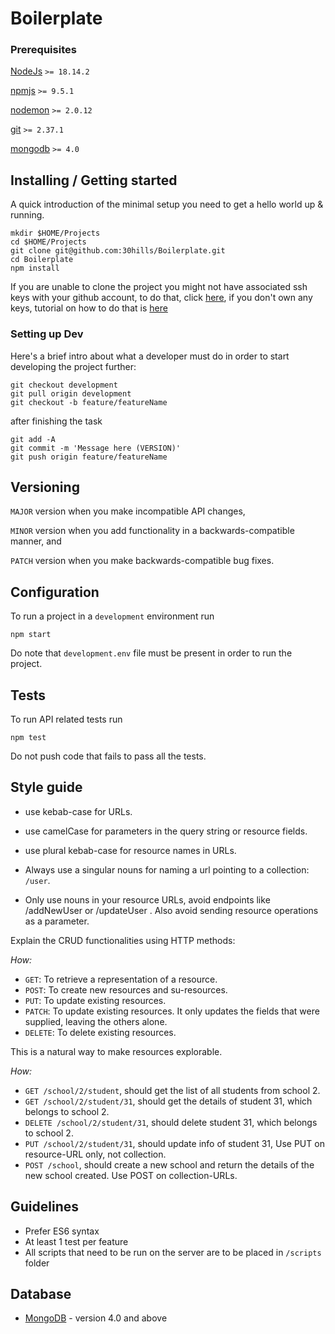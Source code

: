 # Boilerplate

### Prerequisites

[NodeJs](https://nodejs.org) `>= 18.14.2`

[npmjs](https://www.npmjs.com/) `>= 9.5.1`

[nodemon](https://nodemon.io/) `>= 2.0.12`

[git](https://git-scm.com/downloads) `>= 2.37.1`

[mongodb](https://www.mongodb.com) `>= 4.0`

## Installing / Getting started

A quick introduction of the minimal setup you need to get a hello world up &
running.

```shell
mkdir $HOME/Projects
cd $HOME/Projects
git clone git@github.com:30hills/Boilerplate.git
cd Boilerplate
npm install
```

If you are unable to clone the project you might not have associated ssh keys with your github account,
to do that, click [here](https://github.com/settings/keys),
if you don't own any keys, tutorial on how to do that is [here](https://help.github.com/articles/generating-a-new-ssh-key-and-adding-it-to-the-ssh-agent/)

### Setting up Dev

Here's a brief intro about what a developer must do in order to start developing
the project further:

```shell
git checkout development
git pull origin development
git checkout -b feature/featureName
```

after finishing the task

```shell
git add -A
git commit -m 'Message here (VERSION)'
git push origin feature/featureName
```

## Versioning

`MAJOR` version when you make incompatible API changes,

`MINOR` version when you add functionality in a backwards-compatible manner, and

`PATCH` version when you make backwards-compatible bug fixes.

## Configuration

To run a project in a `development` environment run

```shell
npm start
```

Do note that `development.env` file must be present in order to run the project.

## Tests

To run API related tests run

```shell
npm test
```

Do not push code that fails to pass all the tests.

## Style guide

- use kebab-case for URLs.

- use camelCase for parameters in the query string or resource fields.

- use plural kebab-case for resource names in URLs.

- Always use a singular nouns for naming a url pointing to a collection: `/user`.

- Only use nouns in your resource URLs, avoid endpoints like /addNewUser or /updateUser . Also avoid sending resource operations as a parameter.

Explain the CRUD functionalities using HTTP methods:

_How:_
- `GET`: To retrieve a representation of a resource.
- `POST`: To create new resources and su-resources.
- `PUT`: To update existing resources.
- `PATCH`: To update existing resources. It only updates the fields that were supplied, leaving the others alone.
- `DELETE`:	To delete existing resources.


This is a natural way to make resources explorable.

_How:_
- `GET /school/2/student`, should get the list of all students from school 2.
- `GET /school/2/student/31`, should get the details of student 31, which belongs to school 2.
- `DELETE /school/2/student/31`, should delete student 31, which belongs to school 2.
- `PUT /school/2/student/31`, should update info of student 31, Use PUT on resource-URL only, not collection.
- `POST /school`, should create a new school and return the details of the new school created. Use POST on collection-URLs.

## Guidelines

- Prefer ES6 syntax
- At least 1 test per feature
- All scripts that need to be run on the server are to be placed in `/scripts` folder

## Database

- [MongoDB](https://www.mongodb.com) - version 4.0 and above
